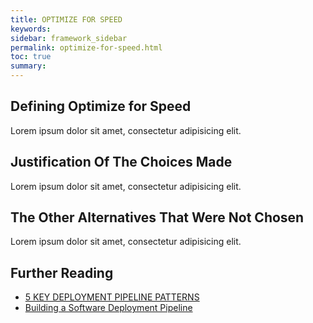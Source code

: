 ```yaml
---
title: OPTIMIZE FOR SPEED
keywords:
sidebar: framework_sidebar
permalink: optimize-for-speed.html
toc: true
summary:
---
```


## Defining Optimize for Speed
Lorem ipsum dolor sit amet, consectetur adipisicing elit.

## Justification Of The Choices Made
Lorem ipsum dolor sit amet, consectetur adipisicing elit.

## The Other Alternatives That Were Not Chosen
Lorem ipsum dolor sit amet, consectetur adipisicing elit.

## Further Reading
* [5 KEY DEPLOYMENT PIPELINE PATTERNS](https://www.go.cd/2015/08/28/pipeline-patterns/)
* [Building a Software Deployment Pipeline](http://lethain.com/building-a-software-deployment-pipeline/)
